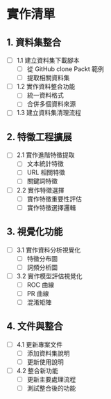 # 實作清單

## 1. 資料集整合
- [ ] 1.1 建立資料集下載腳本
  - [ ] 從 GitHub clone Packt 範例
  - [ ] 提取相關資料集
- [ ] 1.2 實作資料整合功能
  - [ ] 統一資料格式
  - [ ] 合併多個資料來源
- [ ] 1.3 建立資料集清理流程

## 2. 特徵工程擴展
- [ ] 2.1 實作進階特徵提取
  - [ ] 文本統計特徵
  - [ ] URL 相關特徵
  - [ ] 關鍵詞特徵
- [ ] 2.2 實作特徵選擇
  - [ ] 實作特徵重要性評估
  - [ ] 實作特徵選擇邏輯

## 3. 視覺化功能
- [ ] 3.1 實作資料分析視覺化
  - [ ] 特徵分布圖
  - [ ] 詞頻分析圖
- [ ] 3.2 實作模型評估視覺化
  - [ ] ROC 曲線
  - [ ] PR 曲線
  - [ ] 混淆矩陣

## 4. 文件與整合
- [ ] 4.1 更新專案文件
  - [ ] 添加資料集說明
  - [ ] 更新使用說明
- [ ] 4.2 整合新功能
  - [ ] 更新主要處理流程
  - [ ] 測試整合後的功能